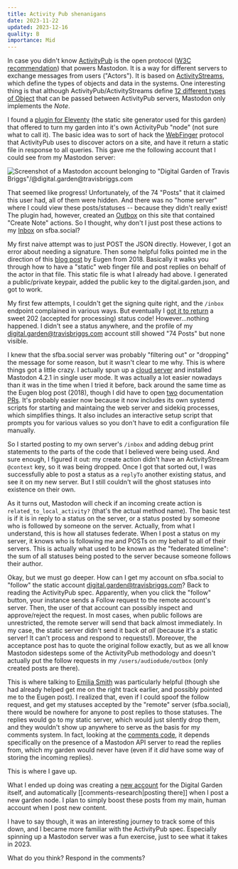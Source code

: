 ```yaml
---
title: Activity Pub shenanigans
date: 2023-11-22
updated: 2023-12-16
quality: B
importance: Mid
---
```


In case you didn't know [ActivityPub](https://www.theverge.com/2023/4/20/23689570/activitypub-protocol-standard-social-network) is the open protocol ([W3C recommendation](https://www.w3.org/TR/activitypub/)) that powers Mastodon. It is a way for different servers to exchange messages from users ("Actors"). It is based on [ActivityStreams](https://www.w3.org/TR/activitystreams-core/), which define the types of objects and data in the systems. One interesting thing is that although ActivityPub/ActivityStreams define [12 different types of Object](https://www.w3.org/TR/activitystreams-vocabulary/#object-types) that can be passed between ActivityPub servers, Mastodon only implements the _Note_.

I found a [plugin for Eleventy](https://github.com/LewisDaleUK/eleventy-plugin-activity-pub) (the static site generator used for this garden) that offered to turn my garden into it's own ActivityPub "node" (not sure what to call it). The basic idea was to sort of hack the [WebFinger](https://en.wikipedia.org/wiki/WebFinger) protocol that ActivityPub uses to discover actors on a site, and have it return a static file in response to all queries. This gave me the following account that I could see from my Mastodon server:

![Screenshot of a Mastodon account belonging to "Digital Garden of Travis Briggs"/@digital.garden@travisbriggs.com](https://pxscdn.com/public/m/_v2/588554065884192073/bf4779419-8cf74f/8duMzD0IWbpB/bCuOgEm3kXRTU46PaN0wyCBcLNeZr6qRrs6MwuiO.png)

That seemed like progress! Unfortunately, of the 74 "Posts" that it claimed this user had, all of them were hidden. And there was no "home server" where I could view these posts/statuses -- because they didn't really exist! The plugin had, however, created an [Outbox](https://www.w3.org/TR/activitypub/#outbox) on this site that contained "Create Note" actions. So I thought, why don't I just post these actions to my [Inbox](https://www.w3.org/TR/activitypub/#inbox) on sfba.social?

My first naive attempt was to just POST the JSON directly. However, I got an error about needing a signature. Then some helpful folks pointed me in the direction of this [blog post](https://blog.joinmastodon.org/2018/06/how-to-implement-a-basic-activitypub-server/) by Eugen from 2018. Basically it walks you through how to have a "static" web finger file and post replies on behalf of the actor in that file. This static file is what I already had above. I generated a public/private keypair, added the public key to the digital.garden.json, and got to work.

My first few attempts, I couldn't get the signing quite right, and the `/inbox` endpoint complained in various ways. But eventually I [got it to return](https://gist.github.com/audiodude/c6ad0923dbe1c9c1199e6d021b6f1ed5) a sweet 202 (accepted for processing) status code! However...nothing happened. I didn't see a status anywhere, and the profile of my digital.garden@travisbriggs.com account still showed "74 Posts" but none visible.

I knew that the sfba.social server was probably "filtering out" or "dropping" the message for some reason, but it wasn't clear to me why. This is where things got a little crazy. I actually spun up a [cloud server](https://mastodon.0-z-0.com) and installed Mastodon 4.2.1 in single user mode. It was actually a lot easier nowadays than it was in the time when I tried it before, back around the same time as the Eugen blog post (2018), though I did have to open [two](https://github.com/mastodon/documentation/pull/1340) documentation [PRs](https://github.com/mastodon/documentation/pull/1341). It's probably easier now because it now includes its own systemd scripts for starting and maintaing the web server and sidekiq processes, which simplifies things. It also includes an interactive setup script that prompts you for various values so you don't have to edit a configuration file manually.

So I started posting to my own server's `/inbox` and adding debug print statements to the parts of the code that I believed were being used. And sure enough, I figured it out: my create action didn't have an ActivityStream `@context` key, so it was being dropped. Once I got that sorted out, I was successfully able to post a status as a `replyTo` another existing status, and see it on my new server. But I still couldn't will the ghost statuses into existence on their own.

As it turns out, Mastodon will check if an incoming create action is `related_to_local_activity?` (that's the actual method name). The basic test is if it is in reply to a status on the server, or a status posted by someone who is followed by someone on the server. Actually, from what I understand, this is how all statuses federate. When I post a status on my server, it knows who is following me and POSTs on my behalf to all of their servers. This is actually what used to be known as the "federated timeline": the sum of all statuses being posted to the server because someone follows their author.

Okay, but we must go deeper. How can I get my account on sfba.social to "follow" the static account digital.garden@travisbriggs.com? Back to reading the ActivityPub spec. Apparently, when you click the "follow" button, your instance sends a Follow request to the remote account's server. Then, the user of that account can possibly inspect and approve/reject the request. In most cases, when public follows are unrestricted, the remote server will send that back almost immediately. In my case, the static server didn't send it back _at all_ (because it's a static server! It can't process and respond to requests!). Moreover, the acceptance post has to quote the original follow exactly, but as we all know Mastodon sidesteps some of the ActivityPub methodology and doesn't actually put the follow requests in my `/users/audiodude/outbox` (only created posts are there).

This is where talking to [Emilia Smith](https://sfba.social/@thisismissem@hachyderm.io) was particularly helpful (though she had already helped get me on the right track earlier, and possibly pointed me to the Eugen post). I realized that, even if I could spoof the follow request, and get my statuses accepted by the "remote" server (sfba.social), there would be nowhere for anyone to post replies to those statuses. The replies would go to my static server, which would just silently drop them, and they wouldn't show up anywhere to serve as the basis for my comments system. In fact, looking at the [comments code](https://carlschwan.eu/2020/12/29/adding-comments-to-your-static-blog-with-mastodon/), it depends specifically on the presence of a Mastodon API server to read the replies from, which my garden would never have (even if it _did_ have some way of storing the incoming replies).

This is where I gave up.

What I ended up doing was creating a [new account](https://mastodon.online/@digital_garden) for the Digital Garden itself, and automatically [[comments-research|posting there]] when I post a new garden node. I plan to simply boost these posts from my main, human account when I post new content.

I have to say though, it was an interesting journey to track some of this down, and I became more familiar with the ActivityPub spec. Especially spinning up a Mastodon server was a fun exercise, just to see what it takes in 2023.

What do you think? Respond in the comments?

